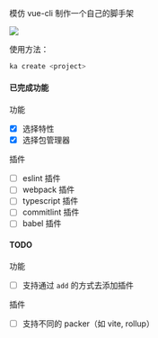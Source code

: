模仿 vue-cli 制作一个自己的脚手架

![](https://i.loli.net/2021/04/03/rJGP2yov5FKuTBx.gif)

使用方法：

```bash
ka create <project>
```

#### 已完成功能

功能

- [x] 选择特性
- [x] 选择包管理器

插件

- [ ] eslint 插件
- [ ] webpack 插件
- [ ] typescript 插件
- [ ] commitlint 插件
- [ ] babel 插件

#### TODO

功能

- [ ] 支持通过 `add` 的方式去添加插件

插件

- [ ] 支持不同的 packer（如 vite, rollup）

